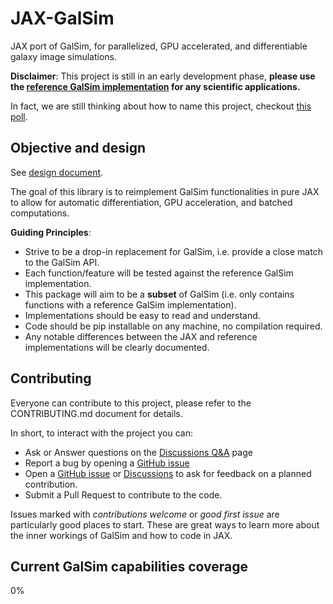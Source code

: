 # JAX-GalSim
JAX port of GalSim, for parallelized, GPU accelerated, and differentiable galaxy image simulations.

**Disclaimer**: This project is still in an early development phase, **please use the [reference GalSim implementation](https://github.com/GalSim-developers/GalSim) for any scientific applications.**

In fact, we are still thinking about how to name this project, checkout [this poll](https://github.com/GalSim-developers/JAX-GalSim/discussions/2).

## Objective and design

See [design document](https://docs.google.com/document/d/1NalCc_5dc3Z8F4q37y-RsJS_mr9gzvfyANb2PYUpsb4/edit?usp=sharing).

The goal of this library is to reimplement GalSim functionalities in pure JAX to allow for automatic differentiation, GPU acceleration, and batched computations. 

**Guiding Principles**:
- Strive to be a drop-in replacement for GalSim, i.e. provide a close match to the GalSim API.
- Each function/feature will be tested against the reference GalSim implementation.
- This package will aim to be a **subset** of GalSim (i.e. only contains functions with a reference GalSim implementation). 
- Implementations should be easy to read and understand. 
- Code should be pip installable on any machine, no compilation required.
- Any notable differences between the JAX and reference implementations will be clearly documented.


## Contributing

Everyone can contribute to this project, please refer to the CONTRIBUTING.md document for details. 

In short, to interact with the project you can:
- Ask or Answer questions on the [Discussions Q&A](https://github.com/GalSim-developers/JAX-GalSim/discussions/categories/q-a) page
- Report a bug by opening a [GitHub issue](https://github.com/GalSim-developers/JAX-GalSim/issues)
- Open a [GitHub issue](https://github.com/GalSim-developers/JAX-GalSim/issues) or [Discussions](https://github.com/GalSim-developers/JAX-GalSim/discussions) to ask for feedback on a planned contribution.
- Submit a Pull Request to contribute to the code.

Issues marked with *contributions welcome* or *good first issue* are particularly good places to start. These are great ways to learn more 
about the inner workings of GalSim and how to code in JAX. 

## Current GalSim capabilities coverage

0%
